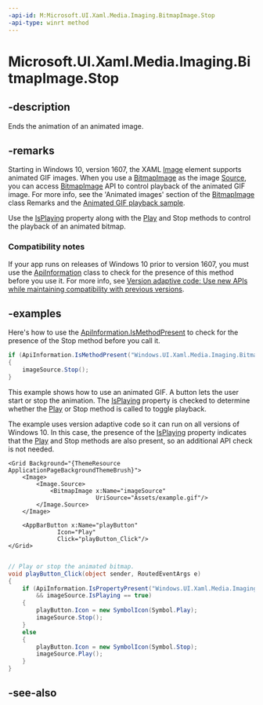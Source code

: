 ```yaml
---
-api-id: M:Microsoft.UI.Xaml.Media.Imaging.BitmapImage.Stop
-api-type: winrt method
---
```


<!-- Method syntax
public void Stop()
-->

# Microsoft.UI.Xaml.Media.Imaging.BitmapImage.Stop

## -description
Ends the animation of an animated image.

## -remarks
Starting in Windows 10, version 1607, the XAML [Image](../microsoft.ui.xaml.controls/image.md) element supports animated GIF images. When you use a [BitmapImage](bitmapimage.md) as the image [Source](../microsoft.ui.xaml.controls/image_source.md), you can access [BitmapImage](bitmapimage.md)  API to control playback of the animated GIF image. For more info, see the 'Animated images' section of the [BitmapImage](bitmapimage.md) class Remarks and the [Animated GIF playback sample](https://github.com/Microsoft/Windows-universal-samples/tree/master/Samples/XamlAnimatedGif).

Use the [IsPlaying](bitmapimage_isplaying.md) property along with the [Play](bitmapimage_play_848564459.md) and Stop methods to control the playback of an animated bitmap.

### Compatibility notes

If your app runs on releases of Windows 10 prior to version 1607, you must use the [ApiInformation](/uwp/api/windows.foundation.metadata.apiinformation) class to check for the presence of this method before you use it. For more info, see [Version adaptive code: Use new APIs while maintaining compatibility with previous versions](/windows/uwp/debug-test-perf/version-adaptive-code).

## -examples
Here's how to use the [ApiInformation.IsMethodPresent](/uwp/api/windows.foundation.metadata.apiinformation.ismethodpresent(system.string,system.string)) to check for the presence of the Stop method before you call it.

```csharp
if (ApiInformation.IsMethodPresent("Windows.UI.Xaml.Media.Imaging.BitmapImage", "Stop"))
{
    imageSource.Stop();
}
```

This example shows how to use an animated GIF. A button lets the user start or stop the animation. The [IsPlaying](bitmapimage_isplaying.md) property is checked to determine whether the [Play](bitmapimage_play_848564459.md) or Stop method is called to toggle playback.

The example uses version adaptive code so it can run on all versions of Windows 10. In this case, the presence of the [IsPlaying](bitmapimage_isplaying.md) property indicates that the [Play](bitmapimage_play_848564459.md) and Stop methods are also present, so an additional API check is not needed.

```xaml
<Grid Background="{ThemeResource ApplicationPageBackgroundThemeBrush}">
    <Image>
        <Image.Source>
            <BitmapImage x:Name="imageSource"
                         UriSource="Assets/example.gif"/>
        </Image.Source>
    </Image>

    <AppBarButton x:Name="playButton"
              Icon="Play"
              Click="playButton_Click"/>
</Grid>
```

```csharp

// Play or stop the animated bitmap.
void playButton_Click(object sender, RoutedEventArgs e)
{
    if (ApiInformation.IsPropertyPresent("Windows.UI.Xaml.Media.Imaging.BitmapImage", "IsPlaying") 
        && imageSource.IsPlaying == true)
    {
        playButton.Icon = new SymbolIcon(Symbol.Play);
        imageSource.Stop();
    }
    else
    {
        playButton.Icon = new SymbolIcon(Symbol.Stop);
        imageSource.Play();
    }   
}
```



## -see-also
